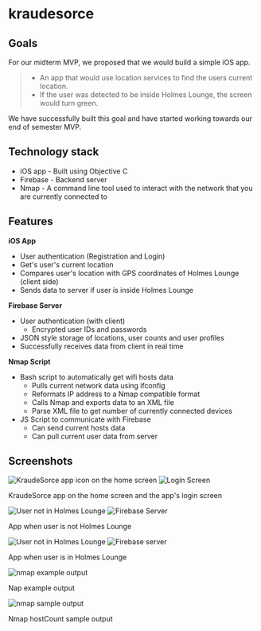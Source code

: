 # kraudesorce
Goals
-----
For our midterm MVP, we proposed that we would build a simple iOS app.

>  - An app that would use location services to find the users current location. 
>  - If the user was detected to be inside Holmes Lounge, the screen would turn green.

We have successfully built this goal and have started working towards our end of semester MVP.

Technology stack
----

 - iOS app - Built using Objective C
 - Firebase - Backend server
 - Nmap - A command line tool used to interact with the network that you are currently connected to

Features
-----

**iOS App**

 - User authentication (Registration and Login)
 - Get's user's current location
 - Compares user's location with GPS coordinates of Holmes Lounge (client side)
 - Sends data to server if user is inside Holmes Lounge

**Firebase Server**

 - User authentication (with client)
	 - Encrypted user IDs and passwords
 - JSON style storage of locations, user counts and user profiles
 - Successfully receives data from client in real time

**Nmap Script**

 - Bash script to automatically get wifi hosts data
	 - Pulls current network data using ifconfig
	 - Reformats IP address to a Nmap compatible format
	 - Calls Nmap and exports data to an XML file
	 - Parse XML file to get number of currently connected devices
 - JS Script to communicate with Firebase
	 - Can send current hosts data
	 - Can pull current user data from server
 

Screenshots
----

![KraudeSorce app icon on the home screen ](http://i.imgur.com/ozNrxl1.png) ![Login Screen](http://i.imgur.com/2THxji3.png)

KraudeSorce app on the home screen and the app's login screen

![User not in Holmes Lounge](http://i.imgur.com/urBmVRX.png) ![Firebase Server](http://i.imgur.com/AGOYPmh.png)

App when user is not Holmes Lounge

![User not in Holmes Lounge](http://i.imgur.com/6ML8Yv1.png) ![Firebase server](http://i.imgur.com/ZmHwwEa.png)

App when user is in Holmes Lounge

![nmap example output](http://i.imgur.com/IpyGTd7.png)

Nap example output

![nmap sample output](http://i.imgur.com/xIjsbnM.png)

Nmap hostCount sample output
